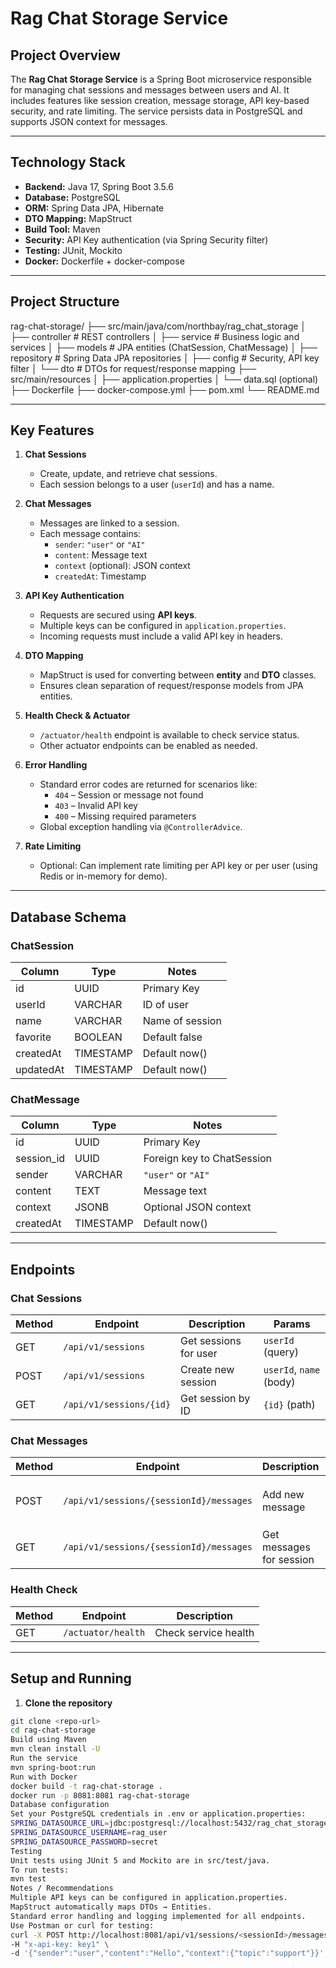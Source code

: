 # Rag Chat Storage Service

## Project Overview
The **Rag Chat Storage Service** is a Spring Boot microservice responsible for managing chat sessions and messages between users and AI. It includes features like session creation, message storage, API key-based security, and rate limiting. The service persists data in PostgreSQL and supports JSON context for messages.

---

## Technology Stack
- **Backend:** Java 17, Spring Boot 3.5.6  
- **Database:** PostgreSQL  
- **ORM:** Spring Data JPA, Hibernate  
- **DTO Mapping:** MapStruct  
- **Build Tool:** Maven  
- **Security:** API Key authentication (via Spring Security filter)  
- **Testing:** JUnit, Mockito  
- **Docker:** Dockerfile + docker-compose  

---

## Project Structure
rag-chat-storage/
├── src/main/java/com/northbay/rag_chat_storage
│ ├── controller # REST controllers
│ ├── service # Business logic and services
│ ├── models # JPA entities (ChatSession, ChatMessage)
│ ├── repository # Spring Data JPA repositories
│ ├── config # Security, API key filter
│ └── dto # DTOs for request/response mapping
├── src/main/resources
│ ├── application.properties
│ └── data.sql (optional)
├── Dockerfile
├── docker-compose.yml
├── pom.xml
└── README.md

---

## Key Features
1. **Chat Sessions**
   - Create, update, and retrieve chat sessions.
   - Each session belongs to a user (`userId`) and has a name.
   
2. **Chat Messages**
   - Messages are linked to a session.
   - Each message contains:
     - `sender`: `"user"` or `"AI"`
     - `content`: Message text
     - `context` (optional): JSON context
     - `createdAt`: Timestamp

3. **API Key Authentication**
   - Requests are secured using **API keys**.
   - Multiple keys can be configured in `application.properties`.
   - Incoming requests must include a valid API key in headers.

4. **DTO Mapping**
   - MapStruct is used for converting between **entity** and **DTO** classes.
   - Ensures clean separation of request/response models from JPA entities.

5. **Health Check & Actuator**
   - `/actuator/health` endpoint is available to check service status.
   - Other actuator endpoints can be enabled as needed.

6. **Error Handling**
   - Standard error codes are returned for scenarios like:
     - `404` – Session or message not found
     - `403` – Invalid API key
     - `400` – Missing required parameters
   - Global exception handling via `@ControllerAdvice`.

7. **Rate Limiting**
   - Optional: Can implement rate limiting per API key or per user (using Redis or in-memory for demo).

---

## Database Schema

### ChatSession
| Column     | Type          | Notes                    |
|------------|---------------|--------------------------|
| id         | UUID          | Primary Key              |
| userId     | VARCHAR       | ID of user               |
| name       | VARCHAR       | Name of session          |
| favorite   | BOOLEAN       | Default false            |
| createdAt  | TIMESTAMP     | Default now()            |
| updatedAt  | TIMESTAMP     | Default now()            |

### ChatMessage
| Column     | Type          | Notes                    |
|------------|---------------|--------------------------|
| id         | UUID          | Primary Key              |
| session_id | UUID          | Foreign key to ChatSession |
| sender     | VARCHAR       | `"user"` or `"AI"`       |
| content    | TEXT          | Message text             |
| context    | JSONB         | Optional JSON context    |
| createdAt  | TIMESTAMP     | Default now()            |

---

## Endpoints

### Chat Sessions
| Method | Endpoint                  | Description                  | Params         |
|--------|---------------------------|------------------------------|----------------|
| GET    | `/api/v1/sessions`        | Get sessions for user        | `userId` (query) |
| POST   | `/api/v1/sessions`        | Create new session           | `userId`, `name` (body) |
| GET    | `/api/v1/sessions/{id}`   | Get session by ID            | `{id}` (path) |

### Chat Messages
| Method | Endpoint                                        | Description                  | Params         |
|--------|------------------------------------------------|------------------------------|----------------|
| POST   | `/api/v1/sessions/{sessionId}/messages`       | Add new message              | `sender`, `content`, `context` (body) |
| GET    | `/api/v1/sessions/{sessionId}/messages`       | Get messages for session     | `{sessionId}` (path) |

### Health Check
| Method | Endpoint          | Description       |
|--------|-----------------|------------------|
| GET    | `/actuator/health` | Check service health |

---

## Setup and Running

1. **Clone the repository**
```bash
git clone <repo-url>
cd rag-chat-storage
Build using Maven
mvn clean install -U
Run the service
mvn spring-boot:run
Run with Docker
docker build -t rag-chat-storage .
docker run -p 8081:8081 rag-chat-storage
Database configuration
Set your PostgreSQL credentials in .env or application.properties:
SPRING_DATASOURCE_URL=jdbc:postgresql://localhost:5432/rag_chat_storage
SPRING_DATASOURCE_USERNAME=rag_user
SPRING_DATASOURCE_PASSWORD=secret
Testing
Unit tests using JUnit 5 and Mockito are in src/test/java.
To run tests:
mvn test
Notes / Recommendations
Multiple API keys can be configured in application.properties.
MapStruct automatically maps DTOs → Entities.
Standard error handling and logging implemented for all endpoints.
Use Postman or curl for testing:
curl -X POST http://localhost:8081/api/v1/sessions/<sessionId>/messages \
-H "x-api-key: key1" \
-d '{"sender":"user","content":"Hello","context":{"topic":"support"}}'
